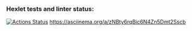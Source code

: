 ### Hexlet tests and linter status:
[![Actions Status](https://github.com/WisdomQuest/frontend-project-44/actions/workflows/hexlet-check.yml/badge.svg)](https://github.com/WisdomQuest/frontend-project-44/actions)
https://asciinema.org/a/zNBty6rqBic6N4Zn5Dmt2Sscb